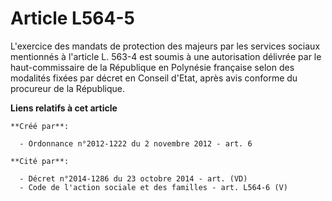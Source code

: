 # Article L564-5

L'exercice des mandats de protection des majeurs par les services sociaux mentionnés à l'article L. 563-4 est soumis à une
autorisation délivrée par le haut-commissaire de la République en Polynésie française selon des modalités fixées par décret
en Conseil d'Etat, après avis conforme du procureur de la République.

**Liens relatifs à cet article**

	**Créé par**:

	  - Ordonnance n°2012-1222 du 2 novembre 2012 - art. 6

	**Cité par**:

	  - Décret n°2014-1286 du 23 octobre 2014 - art. (VD)
	  - Code de l'action sociale et des familles - art. L564-6 (V)
